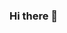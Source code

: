 ### Hi there 👋

<!--
**kavusiks/kavusiks** is a ✨ _special_ ✨ repository because its `README.md` (this file) appears on your GitHub profile.

![Kavu's GitHub stats](https://github-readme-stats.vercel.app/api?username=kavusiks&count_private=true)

Here are some ideas to get you started:

- 🔭 I’m currently working on ...
- 🌱 I’m currently learning ...
- 👯 I’m looking to collaborate on ...
- 🤔 I’m looking for help with ...
- 💬 Ask me about ...
- 📫 How to reach me: ...
- 😄 Pronouns: ...
- ⚡ Fun fact: ...
-->
